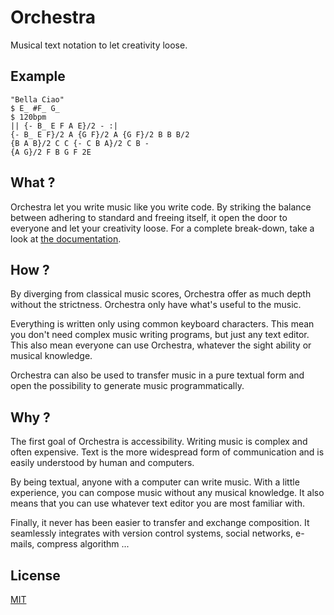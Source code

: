 # Orchestra

Musical text notation to let creativity loose.


## Example

    "Bella Ciao"
    $ E_ #F_ G_
    $ 120bpm
    || {- B_ E F A E}/2 - :|
    {- B_ E F}/2 A {G F}/2 A {G F}/2 B B B/2
    {B A B}/2 C C {- C B A}/2 C B -
    {A G}/2 F B G F 2E


## What ?

Orchestra let you write music like you write code.
By striking the balance between adhering to standard and freeing itself, it open the door to everyone and let your creativity loose.
For a complete break-down, take a look at [the documentation](./documentation.md).


## How ?

By diverging from classical music scores, Orchestra offer as much depth without the strictness. Orchestra only have what's useful to the music.

Everything is written only using common keyboard characters. This mean you don't need complex music writing programs, but just any text editor.
This also mean everyone can use Orchestra, whatever the sight ability or musical knowledge.

Orchestra can also be used to transfer music in a pure textual form and open the possibility to generate music programmatically.


## Why ?

The first goal of Orchestra is accessibility. Writing music is complex and often expensive.
Text is the more widespread form of communication and is easily understood by human and computers.

By being textual, anyone with a computer can write music.
With a little experience, you can compose music without any musical knowledge.
It also means that you can use whatever text editor you are most familiar with.

Finally, it never has been easier to transfer and exchange composition.
It seamlessly integrates with version control systems, social networks, e-mails, compress algorithm ...


## License

[MIT](./license)
